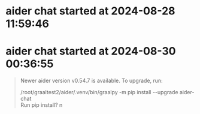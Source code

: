 
# aider chat started at 2024-08-28 11:59:46


# aider chat started at 2024-08-30 00:36:55

>  
> Newer aider version v0.54.7 is available. To upgrade, run:  
>  
> /root/graaltest2/aider/.venv/bin/graalpy -m pip install --upgrade aider-chat  
> Run pip install? n  
